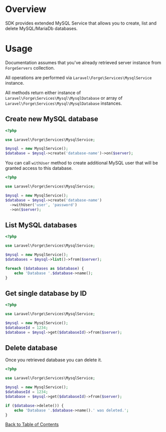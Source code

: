 # Overview

SDK provides extended MySQL Service that allows you to create, list and delete MySQL/MariaDb databases.

# Usage

Documentation assumes that you've already retrieved server instance from `ForgeServers` collection.

All operations are performed via `Laravel\Forge\Services\MysqlService` instance.

All methods return either instance of `Laravel\Forge\Services\Mysql\MysqlDatabase` or array of `Laravel\Forge\Services\Mysql\MysqlDatabase` instances.

## Create new MySQL database

```php
<?php

use Laravel\Forge\Services\MysqlService;

$mysql = new MysqlService();
$database = $mysql->create('database-name')->on($server);
```

You can call `withUser` method to create additional MySQL user that will be granted access to this database.

```php
<?php

use Laravel\Forge\Services\MysqlService;

$mysql = new MysqlService();
$database = $mysql->create('database-name')
  ->withUser('user', 'password')
  ->on($server);
```

## List MySQL databases

```php
<?php

use Laravel\Forge\Services\MysqlService;

$mysql = new MysqlService();
$databases = $mysql->list()->from($server);

foreach ($databases as $database) {
    echo 'Database '.$database->name();
}
```

## Get single database by ID

```php
<?php

use Laravel\Forge\Services\MysqlService;

$mysql = new MysqlService();
$databaseId = 1234;
$database = $mysql->get($databaseId)->from($server);
```

## Delete database

Once you retrieved database you can delete it.

```php
<?php

use Laravel\Forge\Services\MysqlService;

$mysql = new MysqlService();
$databaseId = 1234;
$database = $mysql->get($databaseId)->from($server);

if ($database->delete()) {
    echo 'Database '.$database->name().' was deleted.';
}
```

[Back to Table of Contents](./readme.md)
